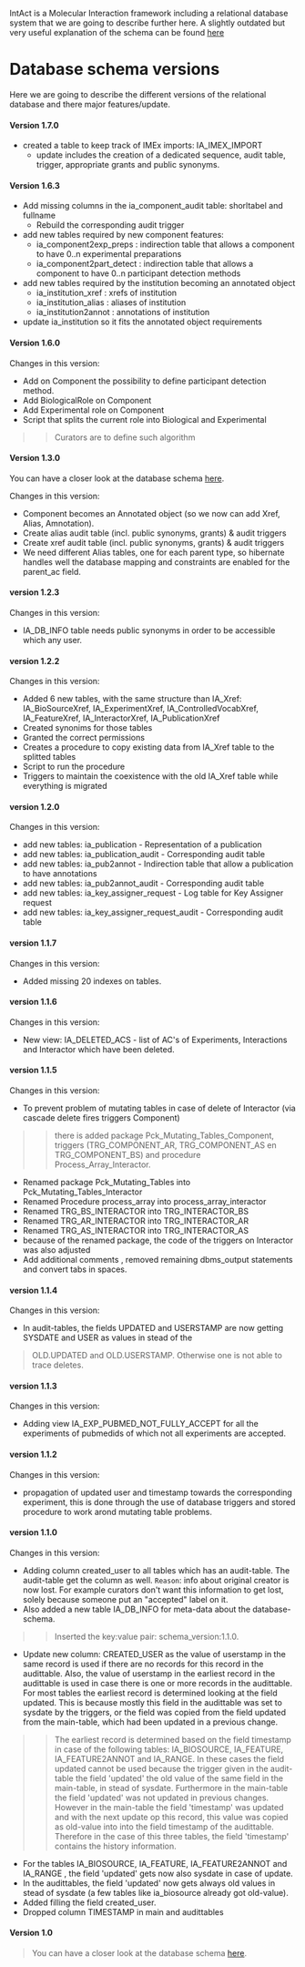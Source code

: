 IntAct is a Molecular Interaction framework including a relational database system that we are going to describe further here. A slightly outdated but very useful explanation of the schema can be found [here](DatabaseSchema.md)


# Database schema versions #

Here we are going to describe the different versions of the relational database and there major features/update.


#### Version 1.7.0 ####

  * created a table to keep track of IMEx imports: IA\_IMEX\_IMPORT
    * update includes the creation of a dedicated sequence, audit table, trigger, appropriate grants and public synonyms.

#### Version 1.6.3 ####

  * Add missing columns in the ia\_component\_audit table: shorltabel and fullname
    * Rebuild the corresponding audit trigger
  * add new tables required by new component features:
    * ia\_component2exp\_preps   : indirection table that allows a component to have 0..n experimental preparations
    * ia\_component2part\_detect : indirection table that allows a component to have 0..n participant detection methods
  * add new tables required by the institution becoming an annotated object
    * ia\_institution\_xref      : xrefs of institution
    * ia\_institution\_alias     : aliases of institution
    * ia\_institution2annot     : annotations of institution
  * update ia\_institution so it fits the annotated object requirements


#### Version 1.6.0 ####

Changes in this version:

  * Add on Component the possibility to define participant detection method.
  * Add BiologicalRole on Component
  * Add Experimental role on Component
  * Script that splits the current role into Biological and Experimental
> > Curators are to define such algorithm


#### Version 1.3.0 ####

You can have a closer look at the database schema [here](DatabaseSchema.md).

Changes in this version:

  * Component becomes an Annotated object (so we now can add Xref, Alias, Amnotation).
  * Create alias audit table (incl. public synonyms, grants) & audit triggers
  * Create xref audit table (incl. public synonyms, grants) & audit triggers
  * We need different Alias tables, one for each parent type, so hibernate handles well the database mapping and constraints are enabled for the parent\_ac field.


#### version 1.2.3 ####

Changes in this version:

  * IA\_DB\_INFO table needs public synonyms in order to be accessible which any user.


#### version 1.2.2 ####

Changes in this version:

  * Added 6 new tables, with the same structure than IA\_Xref: IA\_BioSourceXref, IA\_ExperimentXref, IA\_ControlledVocabXref, IA\_FeatureXref, IA\_InteractorXref, IA\_PublicationXref
  * Created synonims for those tables
  * Granted the correct permissions
  * Creates a procedure to copy existing data from IA\_Xref table to the splitted tables
  * Script to run the procedure
  * Triggers to maintain the coexistence with the old IA\_Xref table while everything is migrated


#### version 1.2.0 ####

Changes in this version:

  * add new tables: ia\_publication                - Representation of a publication
  * add new tables: ia\_publication\_audit          - Corresponding audit table
  * add new tables: ia\_pub2annot                  - Indirection table that allow a publication to have annotations
  * add new tables: ia\_pub2annot\_audit            - Corresponding audit table
  * add new tables: ia\_key\_assigner\_request       - Log table for Key Assigner request
  * add new tables: ia\_key\_assigner\_request\_audit - Corresponding audit table


#### version 1.1.7 ####

Changes in this version:

  * Added missing 20 indexes on tables.


#### version 1.1.6 ####

Changes in this version:

  * New view: IA\_DELETED\_ACS - list of AC's of Experiments, Interactions and Interactor which have been deleted.


#### version 1.1.5 ####

Changes in this version:

  * To prevent problem of mutating tables in case of delete of Interactor (via cascade delete fires triggers Component)
> > there is added package Pck\_Mutating\_Tables\_Component, triggers (TRG\_COMPONENT\_AR, TRG\_COMPONENT\_AS en TRG\_COMPONENT\_BS)
> > and procedure Process\_Array\_Interactor.
  * Renamed package Pck\_Mutating\_Tables into Pck\_Mutating\_Tables\_Interactor
  * Renamed Procedure process\_array into process\_array\_interactor
  * Renamed TRG\_BS\_INTERACTOR into  TRG\_INTERACTOR\_BS
  * Renamed TRG\_AR\_INTERACTOR into  TRG\_INTERACTOR\_AR
  * Renamed TRG\_AS\_INTERACTOR into  TRG\_INTERACTOR\_AS
  * because of the renamed package, the code of the triggers on Interactor was also adjusted
  * Add additional comments ,  removed remaining dbms\_output statements and convert tabs in spaces.


#### version 1.1.4 ####

Changes in this version:

  * In audit-tables, the fields  UPDATED and USERSTAMP are now getting SYSDATE and USER as values in stead of the

> OLD.UPDATED and OLD.USERSTAMP. Otherwise one is not able to trace deletes.


#### version 1.1.3 ####

Changes in this version:

  * Adding view IA\_EXP\_PUBMED\_NOT\_FULLY\_ACCEPT for all the experiments of pubmedids of which not all experiments are accepted.


#### version 1.1.2 ####

Changes in this version:

  * propagation of updated user and timestamp towards the corresponding experiment, this is done through the use of database triggers and stored procedure to work arond mutating table problems.


#### version 1.1.0 ####

Changes in this version:

  * Adding column created\_user to all tables which has an audit-table. The audit-table get the column as well. `Reason`: info about original creator is now lost. For example curators don't want this information to get lost, solely because someone put an "accepted" label on it.
  * Also added a new table IA\_DB\_INFO for meta-data about the database-schema.
> > Inserted the key:value pair: schema\_version:1.1.0.
  * Update new column: CREATED\_USER as the value of userstamp in the same record is used if there are no records for this record in the audittable. Also, the value of userstamp in the earliest record in the audittable is used in case there is one or more records in the audittable. For most tables the earliest record is determined looking at the field updated. This is because mostly this field in the audittable was set to sysdate by the triggers, or the field was copied from the field updated from the main-table, which had been updated in a previous change.
> > The earliest record is determined based on the field timestamp in case of the following tables: IA\_BIOSOURCE, IA\_FEATURE, IA\_FEATURE2ANNOT and IA\_RANGE. In these cases the field updated cannot be used because the trigger given in the audit-table the field 'updated'  the old value of the same field in the main-table, in stead of sysdate.
> > Furthermore in the main-table the field 'updated' was not updated in previous changes. However in the main-table the field 'timestamp' was updated and with the next update op this record, this value was copied as old-value into into the field timestamp of the audittable. Therefore in the case of this three tables, the field 'timestamp' contains the history information.
  * For the tables IA\_BIOSOURCE, IA\_FEATURE, IA\_FEATURE2ANNOT and IA\_RANGE , the field 'updated' gets now also sysdate in case of update.
  * In the audittables, the field 'updated' now gets always old values in stead of sysdate (a few tables like ia\_biosource already got old-value).
  * Added filling the field created\_user.
  * Dropped column TIMESTAMP in main and audittables



#### Version 1.0 ####


> You can have a closer look at the database schema [here](https://intact.googlecode.com/svn/wiki/images/database/1.0/v1.0.png).


